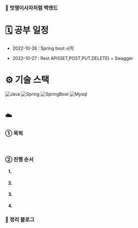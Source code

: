 ### 🦁 멋쟁이사자처럼 백엔드

# 🗓 공부 일정
- 2022-10-26 : Spring boot 시작<br>

- 2022-10-27 : Rest API(GET,POST,PUT,DELETE) + Swagger

# ⚙️ 기술 스택
<div>
  <img alt="Java" src ="https://img.shields.io/badge/Java-007396.svg?&style=for-the-badge&logo=Java&logoColor=white"/>
  <img alt="Spring" src ="https://img.shields.io/badge/Spring-6DB33F.svg?&style=for-the-badge&logo=Spring&logoColor=white"/>
    <img alt="SpringBoot" src ="https://img.shields.io/badge/SpringBoot-6DB33F.svg?&style=for-the-badge&logo=SpringBoot&logoColor=white"/>
  <img alt="Mysql" src ="https://img.shields.io/badge/Mysql-4479A1.svg?&style=for-the-badge&logo=Mysql&logoColor=white"/>
</div>

<br />

## ☁️ 
### ➀ 목적
#### &nbsp;&nbsp; 

### ➁ 진행 순서
#### &nbsp;&nbsp; 1. 
#### &nbsp;&nbsp; 2. 
#### &nbsp;&nbsp; 3. 
#### &nbsp;&nbsp; 4. 

### 📗 정리 블로그



